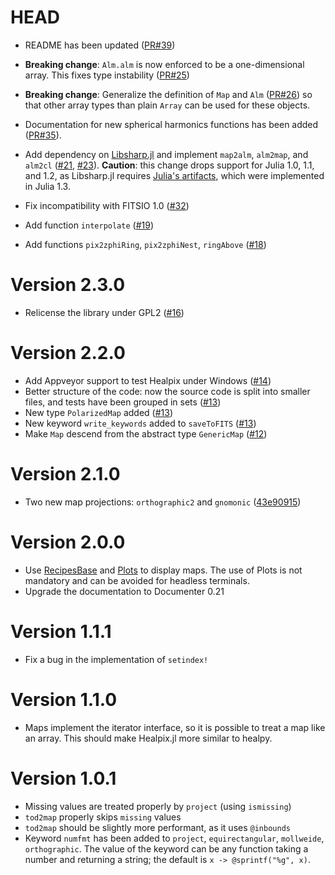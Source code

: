 # HEAD

-   README has been updated ([PR#39](https://github.com/ziotom78/Healpix.jl/pull/39))

-   **Breaking change**: `Alm.alm` is now enforced to be a one-dimensional
    array. This fixes type instability ([PR#25](https://github.com/ziotom78/Healpix.jl/pull/25))
    
-   **Breaking change**: Generalize the definition of `Map` and `Alm`
    ([PR#26](https://github.com/ziotom78/Healpix.jl/pull/26)) so that 
    other array types than plain `Array` can be used for these objects.

-   Documentation for new spherical harmonics functions has been added
    ([PR#35](https://github.com/ziotom78/Healpix.jl/pull/35)).
    
-   Add dependency on [Libsharp.jl](https://github.com/ziotom78/libsharp.jl)
    and implement `map2alm`, `alm2map`, and `alm2cl`
    ([#21](https://github.com/ziotom78/Healpix.jl/pull/21), 
    [#23](https://github.com/ziotom78/Healpix.jl/pull/23)). **Caution**: this
    change drops support for Julia 1.0, 1.1, and 1.2, as Libsharp.jl requires
    [Julia's artifacts](https://julialang.org/blog/2019/11/artifacts/), which
    were implemented in Julia 1.3.

- Fix incompatibility with FITSIO 1.0
  ([#32](https://github.com/ziotom78/Healpix.jl/pull/32))

- Add function `interpolate`
  ([#19](https://github.com/ziotom78/Healpix.jl/pull/19))

- Add functions `pix2zphiRing`, `pix2zphiNest`, `ringAbove`
  ([#18](https://github.com/ziotom78/Healpix.jl/pull/18))

# Version 2.3.0

- Relicense the library under GPL2
  ([#16](https://github.com/ziotom78/Healpix.jl/pull/16))

# Version 2.2.0

- Add Appveyor support to test Healpix under Windows
  ([#14](https://github.com/ziotom78/Healpix.jl/pull/14))
- Better structure of the code: now the source code is split into
  smaller files, and tests have been grouped in sets
  ([#13](https://github.com/ziotom78/Healpix.jl/pull/13))
- New type `PolarizedMap` added ([#13](https://github.com/ziotom78/Healpix.jl/pull/13))
- New keyword `write_keywords` added to `saveToFITS`
  ([#13](https://github.com/ziotom78/Healpix.jl/pull/13))
- Make `Map` descend from the abstract type `GenericMap`
  ([#12](https://github.com/ziotom78/Healpix.jl/pull/12))

# Version 2.1.0

- Two new map projections: `orthographic2` and `gnomonic` ([43e90915](https://github.com/ziotom78/Healpix.jl/commit/43e90915dba47577de322970bbc14d58b9830ab5))

# Version 2.0.0

- Use [RecipesBase](https://github.com/JuliaPlots/RecipesBase.jl) and
  [Plots](https://github.com/JuliaPlots/Plots.jl) to display maps. The use of
  Plots is not mandatory and can be avoided for headless terminals.
- Upgrade the documentation to Documenter 0.21

# Version 1.1.1

- Fix a bug in the implementation of `setindex!`

# Version 1.1.0

- Maps implement the iterator interface, so it is possible to treat a
  map like an array. This should make Healpix.jl more similar to healpy.

# Version 1.0.1

- Missing values are treated properly by `project` (using `ismissing`)
- `tod2map` properly skips `missing` values
- `tod2map` should be slightly more performant, as it uses `@inbounds`
- Keyword `numfmt` has been added to `project`, `equirectangular`,
  `mollweide`, `orthographic`. The value of the keyword can be any
  function taking a number and returning a string; the default is `x
  -> @sprintf("%g", x)`.

